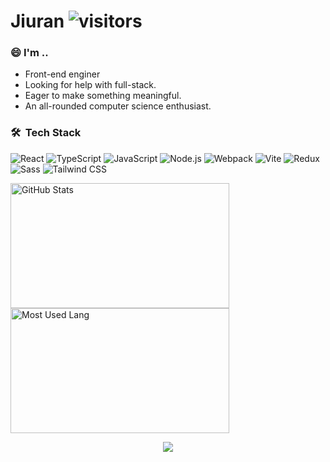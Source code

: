 # Jiuran ![visitors](https://visitor-badge-reloaded.herokuapp.com/badge?page_id=1084350607&color=00cf00)


### 😄 I'm .. 

- Front-end enginer
- Looking for help with full-stack.
- Eager to make something meaningful.
- An all-rounded computer science enthusiast.

### 🛠 &nbsp;Tech Stack

![React](https://img.shields.io/badge/-React-666666?style=flat&logo=react)
![TypeScript](https://img.shields.io/badge/-TypeScript-666666?style=flat&logo=typescript)
![JavaScript](https://img.shields.io/badge/-JavaScript-666666?style=flat&logo=javascript)
![Node.js](https://img.shields.io/badge/-Node-666666?style=flat&logo=node.js)
![Webpack](https://img.shields.io/badge/-Webpack-666666?style=flat&logo=webpack)
![Vite](https://img.shields.io/badge/-Vite-666666?style=flat&logo=vite)
![Redux](https://img.shields.io/badge/-Redux-666666?style=flat&logo=redux)
![Sass](https://img.shields.io/badge/-Sass-666666?style=flat&logo=sass)
![Tailwind CSS](https://img.shields.io/badge/-Tailwind%20CSS-666666?style=flat&logo=tailwindcss)

<p>
<img width="350px" height="200px" alt="GitHub Stats" src="https://github-readme-stats.vercel.app/api?username=1084350607&count_private=true&show_icons=true&include_all_commits=true&line_height=31&theme=merko&hide_border=true"/>
<img width="350px" height="200px" alt="Most Used Lang" src="https://github-readme-stats.vercel.app/api/top-langs/?username=1084350607&layout=compact&theme=dark&hide_border=true&hide=HTML,CSS"/>
</p>

<p align="center">
 <img src="https://activity-graph.herokuapp.com/graph?username=1084350607&bg_color=0d0c0d&color=e137d6&line=5daddf&point=99eb1e&area=false&hide_border=true">
</p>

<!--
**1084350607/1084350607** is a ✨ _special_ ✨ repository because its `README.md` (this file) appears on your GitHub profile.

Here are some ideas to get you started:

- 🔭 I’m currently working on ...
- 🌱 I’m currently learning ...
- 👯 I’m looking to collaborate on ...
- 🤔 I’m looking for help with ...
- 💬 Ask me about ...
- 📫 How to reach me: ...
- 😄 Pronouns: ...
- ⚡ Fun fact: ...
-->
